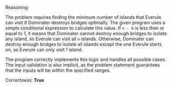 Reasoning:

The problem requires finding the minimum number of islands that Everule can visit if Dominater destroys bridges optimally. The given program uses a simple conditional expression to calculate this value. If `n - k` is less than or equal to 1, it means that Dominater cannot destroy enough bridges to isolate any island, so Everule can visit all `n` islands. Otherwise, Dominater can destroy enough bridges to isolate all islands except the one Everule starts on, so Everule can only visit 1 island.

The program correctly implements this logic and handles all possible cases. The input validation is also implicit, as the problem statement guarantees that the inputs will be within the specified ranges.

Correctness: **True**
